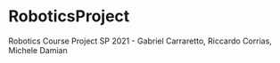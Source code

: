 # RoboticsProject
Robotics Course Project SP 2021 - Gabriel Carraretto, Riccardo Corrias, Michele Damian
